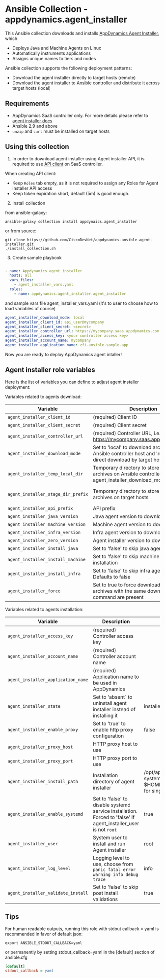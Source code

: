 # Ansible Collection - appdynamics.agent_installer

This Ansible collection downloads and installs [AppDynamics Agent Installer](https://docs.appdynamics.com/latest/en/application-monitoring/install-app-server-agents/agent-installer), which:

- Deploys Java and Machine Agents on Linux
- Automatically instruments applications
- Assigns unique names to tiers and nodes

Ansible collection supports the following deployment patterns:

- Download the agent installer directly to target hosts (remote)
- Download the agent installer to Ansible controller and distribute it across target hosts (local)

## Requirements

- AppDynamics SaaS controller only. For more details please refer to [agent installer docs](https://docs.appdynamics.com/latest/en/application-monitoring/install-app-server-agents/agent-installer#AgentInstaller-AgentInstallerRequirements)
- Ansible 2.9 and above
- `unzip` and `curl` must be installed on target hosts

## Using this collection

1. In order to download agent installer using Agent installer API, it is required to use [API client](https://docs.appdynamics.com/latest/en/extend-appdynamics/appdynamics-apis/api-clients#APIClients-Create_API_ClientCreatingAPIClients) on SaaS controller.

When creating API client:

- Keep `Roles` tab empty, as it is not required to assign any Roles for Agent installer API access
- Keep token expiration short, default (5m) is good enough.

2. Install collection

from ansible-galaxy:

```shell
ansible-galaxy collection install appdynaics.agent_installer
```

or from source:

```shell
git clone https://github.com/CiscoDevNet/appdynamics-ansible-agent-installer.git
./install_collection.sh
```

3. Create sample playbook

```yaml

- name: Appdynamics agent installer
  hosts: all
  vars_files: 
    - agent_installer_vars.yaml
  roles:
    - name: appdynamics.agent_installer.agent_installer
```

and sample vars file agent_installer_vars.yaml (it's to user to choose how to load variables of course)

```yaml
agent_installer_download_mode: local
agent_installer_client_id: api_user@mycompany
agent_installer_client_secret: <secret>
agent_installer_controller_url: https://mycompany.saas.appdynamics.com
agent_installer_access_key: <your controller access key>
agent_installer_account_name: mycompany
agent_installer_application_name: zfi-ansible-sample-app
```

Now you are ready to deploy AppDynamics agent intaller!

## Agent installer role variables

Here is the list of variables you can define to adjust agent installer deployment:

Variables related to agents download:

|Variable<img width="200"/>     | Description | Default |
|--|--|--|
|`agent_installer_client_id`|(required) Client ID ||
|`agent_installer_client_secret`|(required) Client secret||
|`agent_installer_controller_url`|(required) Controller URL, i.e. https://mycompany.saas.appdynamics.com||
|`agent_installer_download_mode`| Set to 'local' to download archives via Ansible controller host and 'remote' for direct download by target hosts|local|
|`agent_installer_temp_local_dir`|Temporary directory to store agents archives on Ansible controller (only for agent_installer_download_mode=local) |/tmp/appdynamics-agent-installer|
|`agent_installer_stage_dir_prefix`|Temporary directory to store agents archives on target hosts|/tmp/appdynamics-agent-installer-stage|
|`agent_installer_api_prefix`|API prefix|/zero|
|`agent_installer_java_version`|Java agent version to download|latest|
|`agent_installer_machine_version`|Machine agent version to download|latest|
|`agent_installer_infra_version`|Infra agent version to download|latest|
|`agent_installer_zero_version`|Agent installer version to download|latest|
|`agent_installer_install_java`| Set to 'false' to skip java agent installation|true|
|`agent_installer_install_machine`| Set to 'false' to skip machine agent installation|true|
|`agent_installer_install_infra`| Set to 'false' to skip infra agent installation. Defaults to false|false|
|`agent_installer_force`| Set to true to force download even if archives with the same download command are present| false|

Variables related to agents installation:

|Variable<img width="200"/>     | Description | Default |
|--|--|--|
|`agent_installer_access_key`|(required) Controller access key||
|`agent_installer_account_name`|(required) Controller account name||
|`agent_installer_application_name`|(required) Application name to be used in AppDynamics||
|`agent_installer_state`| Set to 'absent` to uninstall agent installer instead of installing it|installed|
|`agent_installer_enable_proxy`   | Set to 'true' to enable http proxy configuration  | false |
|`agent_installer_proxy_host`  | HTTP proxy host to use |  |
|`agent_installer_proxy_port`  | HTTP proxy port to use |  |
|`agent_installer_install_path` | Installation directory of agent installer | /opt/appdynamics/zeroagent for system wide installation, and $HOME/appdynamics/zeroagent for single user installations |
|`agent_installer_enable_systemd` | Set to 'false' to disable systemd service installation. Forced to 'false' if agent_installer_user is not `root` | true |
|`agent_installer_user`|System user to install and run Agent installer |root|
|`agent_installer_log_level`|Logging level to use, choose from `panic fatal error warning info debug trace` |info|
|`agent_installer_validate_install`|Set to 'false' to skip post install validations|true|

## Tips

For human readable outputs, running this role with stdout callback = yaml is recommended in favor of default json:

```shell
export ANSIBLE_STDOUT_CALLBACK=yaml
```

or permanently by setting stdout_callback=yaml in the [default] section of ansible.cfg

```ini
[default]
stdout_callback = yaml
```
